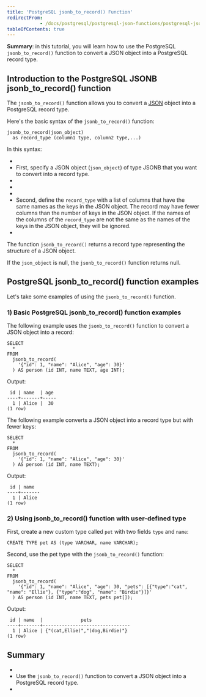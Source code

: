 ```yaml
---
title: 'PostgreSQL jsonb_to_record() Function'
redirectFrom: 
            - /docs/postgresql/postgresql-json-functions/postgresql-jsonb_to_record/
tableOfContents: true
---
```



**Summary**: in this tutorial, you will learn how to use the PostgreSQL `jsonb_to_record()` function to convert a JSON object into a PostgreSQL record type.





## Introduction to the PostgreSQL JSONB jsonb_to_record() function





The `jsonb_to_record()` function allows you to convert a [JSON](/docs/postgresql/postgresql-json) object into a PostgreSQL record type.





Here's the basic syntax of the `jsonb_to_record()` function:





```
jsonb_to_record(json_object)
  as record_type (column1 type, column2 type,...)
```





In this syntax:





- 
- First, specify a JSON object (`json_object`) of type JSONB that you want to convert into a record type.
- 
-
- 
- Second, define the `record_type` with a list of columns that have the same names as the keys in the JSON object. The record may have fewer columns than the number of keys in the JSON object. If the names of the columns of the `record_type` are not the same as the names of the keys in the JSON object, they will be ignored.
- 





The function `jsonb_to_record()` returns a record type representing the structure of a JSON object.





If the `json_object` is null, the `jsonb_to_record()` function returns null.





## PostgreSQL jsonb_to_record() function examples





Let's take some examples of using the `jsonb_to_record()` function.





### 1) Basic PostgreSQL jsonb_to_record() function examples





The following example uses the `jsonb_to_record()` function to convert a JSON object into a record:





```
SELECT
  *
FROM
  jsonb_to_record(
    '{"id": 1, "name": "Alice", "age": 30}'
  ) AS person (id INT, name TEXT, age INT);
```





Output:





```
 id | name  | age
----+-------+-----
  1 | Alice |  30
(1 row)
```





The following example converts a JSON object into a record type but with fewer keys:





```
SELECT
  *
FROM
  jsonb_to_record(
    '{"id": 1, "name": "Alice", "age": 30}'
  ) AS person (id INT, name TEXT);
```





Output:





```
 id | name
----+-------
  1 | Alice
(1 row)
```





### 2) Using jsonb_to_record() function with user-defined type





First, create a new custom type called `pet` with two fields `type` and `name`:





```
CREATE TYPE pet AS (type VARCHAR, name VARCHAR);
```





Second, use the pet type with the `jsonb_to_record()` function:





```
SELECT
  *
FROM
  jsonb_to_record(
    '{"id": 1, "name": "Alice", "age": 30, "pets": [{"type":"cat", "name": "Ellie"}, {"type":"dog", "name": "Birdie"}]}'
  ) AS person (id INT, name TEXT, pets pet[]);
```





Output:





```
 id | name  |              pets
----+-------+--------------------------------
  1 | Alice | {"(cat,Ellie)","(dog,Birdie)"}
(1 row)
```





## Summary





- 
- Use the `jsonb_to_record()` function to convert a JSON object into a PostgreSQL record type.
- 


